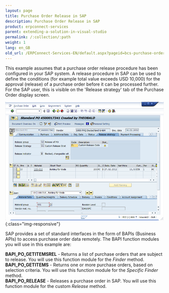 ```yaml
---
layout: page
title: Purchase Order Release in SAP
description: Purchase Order Release in SAP
product: erpconnect-services
parent: extending-a-solution-in-visual-studio
permalink: /:collection/:path
weight: 1
lang: en_GB
old_url: /ERPConnect-Services-EN/default.aspx?pageid=bcs-purchase-order-release-in-sap
---
```


This example assumes that a purchase order release procedure has been configured in your SAP system. A release procedure in SAP can be used to define the conditions (for example total value exceeds USD 10,000) for the approval (release) of a purchase order before it can be processed further. For the SAP user, this is visible on the 'Release strategy' tab of the Purchase Order display screen.

![BCS-PO-VS-SAP](/img/content/BCS-PO-VS-SAP.png){:class="img-responsive"}

SAP provides a set of standard interfaces in the form of BAPIs (Business APIs) to access purchase order data remotely. The BAPI function modules you will use in this example are:

**BAPI_PO_GETITEMSREL** -	Returns a list of purchase orders that are subject to release. You will use this function module for the *Finder* method.<br>
**BAPI_PO_GETITEMS** -	Returns one or more purchase orders, based on selection criteria. You will use this function module for the *Specific Finder* method.<br>
**BAPI_PO_RELEASE** -	Releases a purchase order in SAP. You will use this function module for the custom *Release* method.